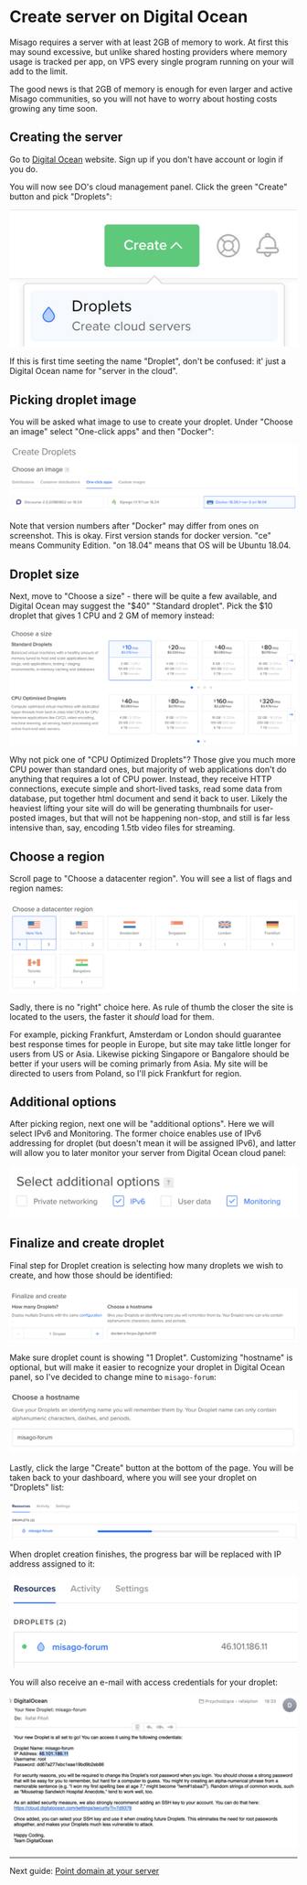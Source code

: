 Create server on Digital Ocean
==============================

Misago requires a server with at least 2GB of memory to work. At first this may sound excessive, but unlike shared hosting providers where memory usage is tracked per app, on VPS every single program running on your will add to the limit.

The good news is that 2GB of memory is enough for even larger and active Misago communities, so you will not have to worry about hosting costs growing any time soon.


Creating the server
-------------------

Go to [Digital Ocean](https://m.do.co/c/a8c85735320a) website. Sign up if you don't have account or login if you do.

You will now see DO's cloud management panel. Click the green "Create" button and pick "Droplets":

![Create Droplet](../images/Setup/do_step_1.jpg)

If this is first time seeting the name "Droplet", don't be confused: it' just a Digital Ocean name for "server in the cloud".


Picking droplet image
---------------------

You will be asked what image to use to create your droplet. Under "Choose an image" select "One-click apps" and then "Docker":

![Picking Docker for droplet image](../images/Setup/do_step_2.jpg)

Note that version numbers after "Docker" may differ from ones on screenshot. This is okay. First version stands for docker version. "ce" means Community Edition. "on 18.04" means that OS will be Ubuntu 18.04. 


Droplet size
------------

Next, move to "Choose a size" - there will be quite a few available, and Digital Ocean may suggest the "$40" "Standard droplet". Pick the $10 droplet that gives 1 CPU and 2 GM of memory instead:

![Picking droplet size](../images/Setup/do_step_3.jpg)

Why not pick one of "CPU Optimized Droplets"? Those give you much more CPU power than standard ones, but majority of web applications don't do anything that requires a lot of CPU power. Instead, they receive HTTP connections, execute simple and short-lived tasks, read some data from database, put together html document and send it back to user. Likely the heaviest lifting your site will do will be generating thumbnails for user-posted images, but that will not be happening non-stop, and still is far less intensive than, say, encoding 1.5tb video files for streaming.


Choose a region
---------------

Scroll page to "Choose a datacenter region". You will see a list of flags and region names:

![Picking droplet region](../images/Setup/do_step_4.jpg)

Sadly, there is no "right" choice here. As rule of thumb the closer the site is located to the users, the faster it *should* load for them.

For example, picking Frankfurt, Amsterdam or London should guarantee best response times for people in Europe, but site may take little longer for users from US or Asia. Likewise picking Singapore or Bangalore should be better if your users will be coming primarly from Asia. My site will be directed to users from Poland, so I'll pick Frankfurt for region.


Additional options
------------------

After picking region, next one will be "additional options". Here we will select IPv6 and Monitoring. The former choice enables use of IPv6 addressing for droplet (but doesn't mean it will be assigned IPv6), and latter will allow you to later monitor your server from Digital Ocean cloud panel:

![Picking additional options](../images/Setup/do_step_5.jpg)


Finalize and create droplet
---------------------------

Final step for Droplet creation is selecting how many droplets we wish to create, and how those should be identified:

![Picking droplet number and hostname](../images/Setup/do_step_6.jpg)

Make sure droplet count is showing "1 Droplet". Customizing "hostname" is optional, but will make it easier to recognize your droplet in Digital Ocean panel, so I've decided to change mine to `misago-forum`:

![Customizing hostname](../images/Setup/do_step_7.jpg)

Lastly, click the large "Create" button at the bottom of the page. You will be taken back to your dashboard, where you will see your droplet on "Droplets" list:

![Droplet is being created](../images/Setup/do_step_8.jpg)

When droplet creation finishes, the progress bar will be replaced with IP address assigned to it:

![Droplet is ready](../images/Setup/do_step_9.jpg)

You will also receive an e-mail with access credentials for your droplet:

![E-mail with droplet details](../images/Setup/do_step_10.jpg)


-----

Next guide: [Point domain at your server](./Domain.md)